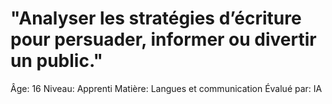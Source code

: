 # "Analyser les stratégies d’écriture pour persuader, informer ou divertir un public."

Âge: 16
Niveau: Apprenti
Matière: Langues et communication
Évalué par: IA